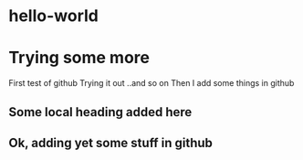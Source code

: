 # hello-world
<H1>Trying some more</H1>
First test of github
Trying it out
..and so on
Then I add some things in github
<H2>Some local heading added here </H2>
<H2>Ok, adding yet some stuff in github</H2>
